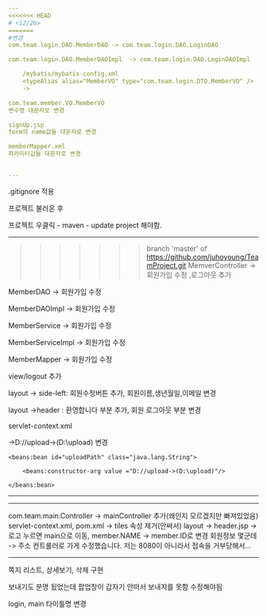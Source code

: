 ```yaml
---
<<<<<<< HEAD
# <12/26>
=======
#변경 
com.team.login.DAO.MemberDAO -> com.team.login.DAO.LoginDAO

com.team.login.DAO.MemberDAOImpl  -> com.team.login.DAO.LoginDAOImpl

	/mybatis/mybatis-config.xml
	<typeAlias alias="MemberVO" type="com.team.login.DTO.MemberVO" /> 
	-> 

com.team.member.VO.MemberVO 
변수명 대문자로 변경

signUp.jsp 
form의 name값들 대문자로 변경

memberMapper.xml
파라미터값들 대문자로 변경


---
```


.gitignore 적용

프로젝트 불러온 후 

프로젝트 우클릭  - maven - update project 해야함.

---

>>>>>>> branch 'master' of https://github.com/juhoyoung/TeamProject.git
MemverController -> 회원가입 수정 ,로그아웃 추가

MemberDAO -> 회원가입 수정

MemberDAOImpl -> 회원가입 수정

MemberService -> 회원가입 수정

MemberServiceImpl -> 회원가입 수정

MemberMapper -> 회원가입 수정

view/logout 추가

layout -> side-left: 회원수정버튼 추가, 회원이름,생년월일,이메일 변경

layout ->header : 환영합니다 부분 <a></a> 추가, 회원 로그아웃 부분 변경

servlet-context.xml  

->D://upload->(D:\upload) 변경

<!-- 파일업로드 위한 디렉토리 설정 -->

	<beans:bean id="uploadPath" class="java.lang.String">
	
		<beans:constructor-arg value ="D://upload->(D:\upload)"/>
		
	</beans:bean> 
	

---

---
com.team.main.Controller -> mainController 추가(왜인지 모르겠지만 빠져있었음)
servlet-context.xml, pom.xml -> tiles 속성 제거(안써서)
layout -> header.jsp -> 로고 누르면 main으로 이동, member.NAME -> member.ID로 변경
회원정보 몇군데 -> 주소 컨트롤러로 가게 수정했습니다. 
저는 8080이 아니라서 접속을 거부당해서...

-------------------------------
쪽지 리스트, 상세보기, 삭제 구현 

보내기도 분명 됬었는데 팝업창이 갑자기 안떠서 보내지를 못함 수정해야됨

login, main 타이틀명 변경




